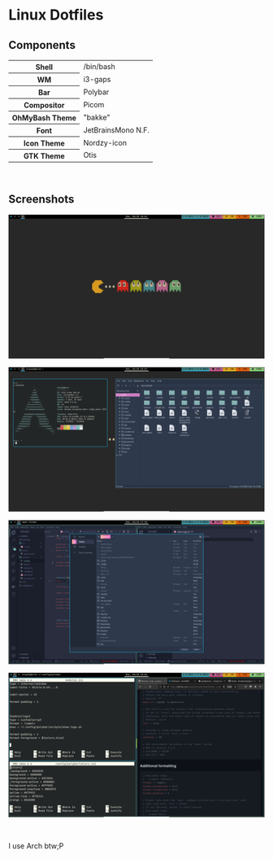 # Linux Dotfiles

## Components
<table>
    <tr>
        <th>Shell</th>
        <td>/bin/bash</td>
    </tr>
    <tr>
        <th>WM</th>
        <td>i3-gaps</td>
    </tr>
    <tr>
        <th>Bar</th>
        <td>Polybar</td>
    </tr>
    <tr>
        <th>Compositor</th>
        <td>Picom</td>
    </tr>
    <tr>
        <th>OhMyBash Theme</th>
        <td>"bakke"</td>
    </tr>
    <tr>
        <th>Font</th>
        <td>JetBrainsMono N.F.</td>
    </tr>
    <tr>
        <th>Icon Theme</th>
        <td>Nordzy-icon</td>
    </tr>
    <tr>
        <th>GTK Theme</th>
        <td>Otis</td>
    </tr>
</table>
</br>

## Screenshots

![](screenshots/sc1.PNG)

![](screenshots/sc4.PNG)

![](screenshots/sc2.PNG)

![](screenshots/sc3.PNG)

</br>

<p>I use Arch btw;P</p>